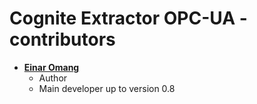 Cognite Extractor OPC-UA - contributors
======================================

* **[Einar Omang](https://github.com/einarmo)**
    * Author
    * Main developer up to version 0.8
